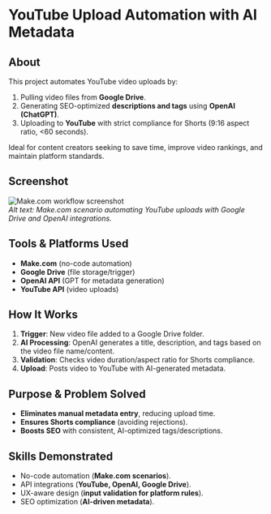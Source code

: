 # YouTube Upload Automation with AI Metadata  

## About  
This project automates YouTube video uploads by:  
1. Pulling video files from **Google Drive**.  
2. Generating SEO-optimized **descriptions and tags** using **OpenAI (ChatGPT)**.  
3. Uploading to **YouTube** with strict compliance for Shorts (9:16 aspect ratio, <60 seconds).  

Ideal for content creators seeking to save time, improve video rankings, and maintain platform standards.  

## Screenshot  
![Make.com workflow screenshot]([assets/workflow-screenshot.png](https://github.com/Abhi5099/youtube-upload-automation-ai/blob/main/Screenshot%202025-06-02%20045517.png?raw=true))  
*Alt text: Make.com scenario automating YouTube uploads with Google Drive and OpenAI integrations.*  

## Tools & Platforms Used  
- **Make.com** (no-code automation)  
- **Google Drive** (file storage/trigger)  
- **OpenAI API** (GPT for metadata generation)  
- **YouTube API** (video uploads)  

## How It Works  
1. **Trigger**: New video file added to a Google Drive folder.  
2. **AI Processing**: OpenAI generates a title, description, and tags based on the video file name/content.  
3. **Validation**: Checks video duration/aspect ratio for Shorts compliance.  
4. **Upload**: Posts video to YouTube with AI-generated metadata.  

## Purpose & Problem Solved  
- **Eliminates manual metadata entry**, reducing upload time.  
- **Ensures Shorts compliance** (avoiding rejections).  
- **Boosts SEO** with consistent, AI-optimized tags/descriptions.  

## Skills Demonstrated  
- No-code automation (**Make.com scenarios**).  
- API integrations (**YouTube, OpenAI, Google Drive**).  
- UX-aware design (**input validation for platform rules**).  
- SEO optimization (**AI-driven metadata**). 
